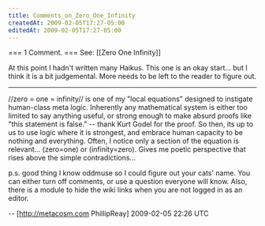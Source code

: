 ```yaml
---
title: Comments_on_Zero_One_Infinity
createdAt: 2009-02-05T17:27-05:00
editedAt: 2009-02-05T17:27-05:00
---
```


=== 1 Comment. ===
See: [[Zero One Infinity]]

At this point I hadn't written many Haikus. This one is an okay start... but I think it is a bit judgemental. More needs to be left to the reader to figure out.

----

//zero = one = infinity// is one of my "local equations" designed to instigate human-class meta logic. Inherently any mathematical system is either too limited to say anything useful, or strong enough to make absurd proofs like "this statement is false." -- thank Kurt Godel for the proof. So then, its up to us to use logic where it is strongest, and embrace human capacity to be nothing and everything. Often, I notice only a section of the equation is relevant... (zero=one) or (infinity=zero). Gives me poetic perspective that rises above the simple contradictions...

p.s. good thing I know oddmuse so I could figure out your cats' name. You can either turn off comments, or use a question everyone will know. Also, there is a module to hide the wiki links when you are not logged in as an editor.

-- [http://metacosm.com PhillipReay] 2009-02-05 22:26 UTC


